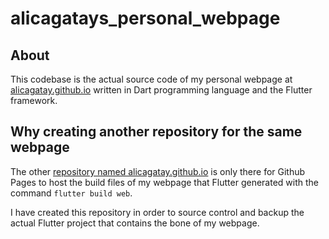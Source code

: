 # alicagatays_personal_webpage

## About

This codebase is the actual source code of my personal webpage at [alicagatay.github.io](https://alicagatay.github.io) written in Dart programming language and the Flutter framework.

## Why creating another repository for the same webpage

The other [repository named alicagatay.github.io](https://github.com/alicagatay/alicagatay.github.io) is only there for Github Pages to host the build files of my webpage that Flutter generated with the command `flutter build web`.

I have created this repository in order to source control and backup the actual Flutter project that contains the bone of my webpage.

